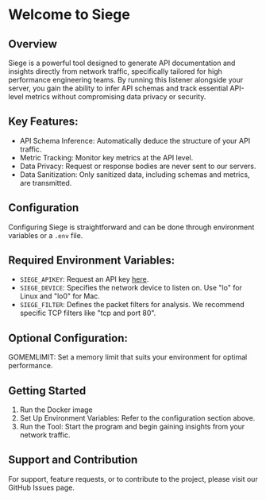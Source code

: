 # Welcome to Siege

## Overview
Siege is a powerful tool designed to generate API documentation and insights directly from network traffic, specifically tailored for high performance engineering teams. By running this listener alongside your server, you gain the ability to infer API schemas and track essential API-level metrics without compromising data privacy or security.

## Key Features:
- API Schema Inference: Automatically deduce the structure of your API traffic.
- Metric Tracking: Monitor key metrics at the API level.
- Data Privacy: Request or response bodies are never sent to our servers.
- Data Sanitization: Only sanitized data, including schemas and metrics, are transmitted.

## Configuration
Configuring Siege is straightforward and can be done through environment variables or a `.env` file.

## Required Environment Variables:
- `SIEGE_APIKEY`: Request an API key [here](https://siegeai.com/#contact).
- `SIEGE_DEVICE`: Specifies the network device to listen on. Use "lo" for Linux and "lo0" for Mac.
- `SIEGE_FILTER`: Defines the packet filters for analysis. We recommend specific TCP filters like "tcp and port 80".

## Optional Configuration:
GOMEMLIMIT: Set a memory limit that suits your environment for optimal performance.

## Getting Started
1. Run the Docker image
2. Set Up Environment Variables: Refer to the configuration section above.
3. Run the Tool: Start the program and begin gaining insights from your network traffic.

## Support and Contribution
For support, feature requests, or to contribute to the project, please visit our GitHub Issues page.
